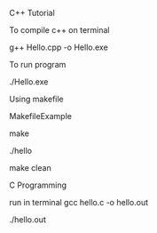 C++ Tutorial

To compile c++ on terminal

g++ Hello.cpp -o Hello.exe

To run program

./Hello.exe

Using makefile

MakefileExample

make

./hello

make clean

C Programming

run in terminal gcc hello.c -o hello.out

./hello.out
